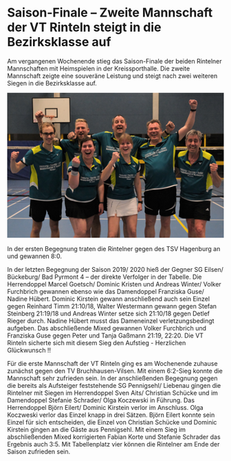 # Saison-Finale – Zweite Mannschaft der VT Rinteln steigt in die Bezirksklasse auf

Am vergangenen Wochenende stieg das Saison-Finale der beiden Rintelner Mannschaften mit Heimspielen in der Kreissporthalle. Die zweite Mannschaft zeigte eine souveräne Leistung und steigt nach zwei weiteren Siegen in die Bezirksklasse auf.

![Finale](2020-02-18_finale.jpg)

In der ersten Begegnung traten die Rintelner gegen des TSV Hagenburg an und gewannen 8:0. 

In der letzten Begegnung der Saison 2019/ 2020 hieß der Gegner SG Eilsen/ Bückeburg/ Bad Pyrmont 4 – der direkte Verfolger in der Tabelle. Die Herrendoppel Marcel Goetsch/ Dominic Kristen und Andreas Winter/ Volker Furchbrich gewannen ebenso wie das Damendoppel Franziska Guse/ Nadine Hübert. Dominic Kirstein gewann anschließend auch sein Einzel gegen Reinhard Timm 21:10/18, Walter Westermann gewann gegen Stefan Steinberg 21:19/18 und Andreas Winter setze sich 21:10/18 gegen Detlef Rieger durch. Nadine Hübert musst das Dameneinzel verletzungsbedingt aufgeben. Das abschließende Mixed gewannen Volker Furchbrich und Franziska Guse gegen Peter und Tanja Gaßmann 21:19, 22:20. Die VT Rinteln sicherte sich mit diesem Sieg den Aufstieg - Herzlichen Glückwunsch !!

Für die erste Mannschaft der VT Rinteln ging es am Wochenende zuhause zunächst gegen den TV Bruchhausen-Vilsen. Mit einem 6:2-Sieg konnte die Mannschaft sehr zufrieden sein. In der anschließenden Begegnung gegen die bereits als Aufsteiger feststehende SG Pennigsehl/ Liebenau gingen die Rintelner mit Siegen im Herrendoppel Sven Aits/ Christian Schücke und im Damendoppel Stefanie Schrader/ Olga Koczewski in Führung. Das Herrendoppel Björn Eilert/ Dominic Kirstein verlor im Anschluss. Olga Koczweski verlor das Einzel knapp in drei Sätzen. Björn Eilert konnte sein Einzel für sich entscheiden, die Einzel von Christian Schücke und Dominic Kirstein gingen an die Gäste aus Pennigsehl. Mit einem Sieg im abschließenden Mixed korrigierten Fabian Korte und Stefanie Schrader das Ergebnis auch 3:5. Mit Tabellenplatz vier können die Rintelner am Ende der Saison zufrieden sein.